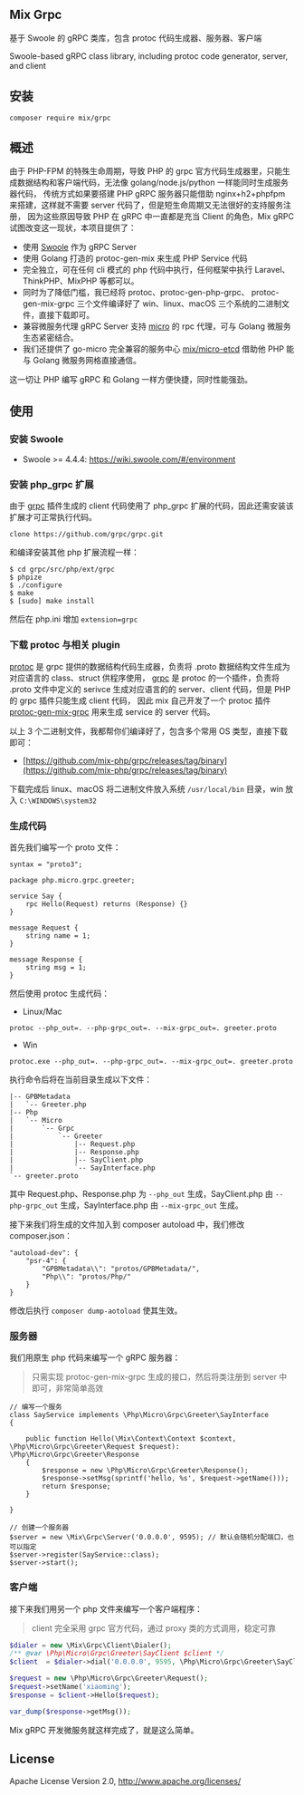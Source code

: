 ## Mix Grpc

基于 Swoole 的 gRPC 类库，包含 protoc 代码生成器、服务器、客户端

Swoole-based gRPC class library, including protoc code generator, server, and client

## 安装

```
composer require mix/grpc
```

## 概述

由于 PHP-FPM 的特殊生命周期，导致 PHP 的 grpc 官方代码生成器里，只能生成数据结构和客户端代码，无法像 golang/node.js/python 一样能同时生成服务器代码，
传统方式如果要搭建 PHP gRPC 服务器只能借助 nginx+h2+phpfpm 来搭建，这样就不需要 server 代码了，但是短生命周期又无法很好的支持服务注册，
因为这些原因导致 PHP 在 gRPC 中一直都是充当 Client 的角色，Mix gRPC 试图改变这一现状，本项目提供了：

- 使用 [Swoole](https://github.com/swoole/swoole-src) 作为 gRPC Server
- 使用 Golang 打造的 protoc-gen-mix 来生成 PHP Service 代码
- 完全独立，可在任何 cli 模式的 php 代码中执行，任何框架中执行 Laravel、ThinkPHP、MixPHP 等都可以。
- 同时为了降低门槛，我已经将 protoc、protoc-gen-php-grpc、 protoc-gen-mix-grpc 三个文件编译好了 win、linux、macOS 三个系统的二进制文件，直接下载即可。
- 兼容微服务代理 gRPC Server 支持 [micro](https://github.com/micro/micro) 的 rpc 代理，可与 Golang 微服务生态紧密结合。
- 我们还提供了 go-micro 完全兼容的服务中心 [mix/micro-etcd](https://github.com/mix-php/micro-etcd) 借助他 PHP 能与 Golang 微服务网格直接通信。

这一切让 PHP 编写 gRPC 和 Golang 一样方便快捷，同时性能强劲。

## 使用

### 安装 Swoole

- Swoole >= 4.4.4: https://wiki.swoole.com/#/environment

### 安装 php_grpc 扩展

由于 [grpc](https://github.com/grpc/grpc) 插件生成的 client 代码使用了 php_grpc 扩展的代码，因此还需安装该扩展才可正常执行代码。

```
clone https://github.com/grpc/grpc.git
```

和编译安装其他 php 扩展流程一样：

```
$ cd grpc/src/php/ext/grpc
$ phpize
$ ./configure
$ make
$ [sudo] make install
```

然后在 php.ini 增加 `extension=grpc`

### 下载 protoc 与相关 plugin

[protoc](https://github.com/protocolbuffers/protobuf) 是 grpc 提供的数据结构代码生成器，负责将 .proto 数据结构文件生成为对应语言的 class、struct 供程序使用，
[grpc](https://github.com/grpc/grpc) 是 protoc 的一个插件，负责将 .proto 文件中定义的 serivce 生成对应语言的的 server、client 代码，但是 PHP 的 grpc 插件只能生成 client 代码，
因此 mix 自己开发了一个 protoc 插件 [protoc-gen-mix-grpc](https://github.com/mix-php/grpc/tree/master/protoc-gen-mix-grpc) 用来生成 service 的 server 代码。

以上 3 个二进制文件，我都帮你们编译好了，包含多个常用 OS 类型，直接下载即可：

- [https://github.com/mix-php/grpc/releases/tag/binary](https://github.com/mix-php/grpc/releases/tag/binary)

下载完成后 linux、macOS 将二进制文件放入系统 `/usr/local/bin` 目录，win 放入 `C:\WINDOWS\system32`

### 生成代码

首先我们编写一个 proto 文件：

```
syntax = "proto3";

package php.micro.grpc.greeter;

service Say {
	rpc Hello(Request) returns (Response) {}
}

message Request {
	string name = 1;
}

message Response {
	string msg = 1;
}
```

然后使用 protoc 生成代码：

- Linux/Mac

```
protoc --php_out=. --php-grpc_out=. --mix-grpc_out=. greeter.proto
```

- Win

```
protoc.exe --php_out=. --php-grpc_out=. --mix-grpc_out=. greeter.proto
```

执行命令后将在当前目录生成以下文件：

```
|-- GPBMetadata
|   `-- Greeter.php
|-- Php
|   `-- Micro
|       `-- Grpc
|           `-- Greeter
|               |-- Request.php
|               |-- Response.php
|               |-- SayClient.php
|               `-- SayInterface.php
`-- greeter.proto
```

其中 Request.php、Response.php 为 `--php_out` 生成，SayClient.php 由 `--php-grpc_out` 生成，SayInterface.php 由 `--mix-grpc_out` 生成。

接下来我们将生成的文件加入到 composer autoload 中，我们修改 composer.json：

```
"autoload-dev": {
    "psr-4": {
        "GPBMetadata\\": "protos/GPBMetadata/",
        "Php\\": "protos/Php/"
    }
}
```

修改后执行 `composer dump-aotoload` 使其生效。

### 服务器

我们用原生 php 代码来编写一个 gRPC 服务器：

> 只需实现 protoc-gen-mix-grpc 生成的接口，然后将类注册到 server 中即可，非常简单高效

```
// 编写一个服务
class SayService implements \Php\Micro\Grpc\Greeter\SayInterface
{

    public function Hello(\Mix\Context\Context $context, \Php\Micro\Grpc\Greeter\Request $request): \Php\Micro\Grpc\Greeter\Response
    {
        $response = new \Php\Micro\Grpc\Greeter\Response();
        $response->setMsg(sprintf('hello, %s', $request->getName()));
        return $response;
    }

}

// 创建一个服务器
$server = new \Mix\Grpc\Server('0.0.0.0', 9595); // 默认会随机分配端口，也可以指定
$server->register(SayService::class);
$server->start();
```

### 客户端

接下来我们用另一个 php 文件来编写一个客户端程序：

> client 完全采用 grpc 官方代码，通过 proxy 类的方式调用，稳定可靠

```php
$dialer = new \Mix\Grpc\Client\Dialer();
/** @var \Php\Micro\Grpc\Greeter\SayClient $client */
$client  = $dialer->dial('0.0.0.0', 9595, \Php\Micro\Grpc\Greeter\SayClient::class);

$request = new \Php\Micro\Grpc\Greeter\Request();
$request->setName('xiaoming');
$response = $client->Hello($request);

var_dump($response->getMsg());
```

Mix gRPC 开发微服务就这样完成了，就是这么简单。

## License

Apache License Version 2.0, http://www.apache.org/licenses/
